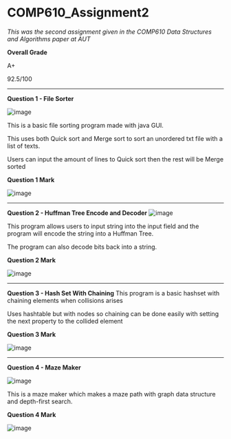 # COMP610_Assignment2 
*This was the second assignment given in the COMP610 Data Structures and Algorithms paper at AUT*
 
 **Overall Grade**
 
 A+
 
 92.5/100
 
 -------------------------------------------------------------------------------------------------------------------------------------------
 
 **Question 1 - File Sorter**
 
![image](https://user-images.githubusercontent.com/75343007/158704464-a69c5c9b-0b7c-4170-a69d-0488969375f2.png)

This is a basic file sorting program made with java GUI. 

This uses both Quick sort and Merge sort to sort an unordered txt file with a list of texts.

Users can input the amount of lines to Quick sort then the rest will be Merge sorted

**Question 1 Mark**

![image](https://user-images.githubusercontent.com/75343007/158705270-e0512261-62b7-4d19-a190-41323cccda16.png)

-------------------------------------------------------------------------------------------------------------------------------------------

**Question 2 - Huffman Tree Encode and Decoder**
![image](https://user-images.githubusercontent.com/75343007/158705382-4f42e5df-37e6-488c-9bb2-b799aa5f91a2.png)

This program allows users to input string into the input field and the program will encode the string into a Huffman Tree.

The program can also decode bits back into a string.

**Question 2 Mark**

![image](https://user-images.githubusercontent.com/75343007/158705590-491b81ea-b7fe-4665-9377-a26eda39bf5d.png)


-------------------------------------------------------------------------------------------------------------------------------------------

**Question 3 - Hash Set With Chaining**
This program is a basic hashset with chaining elements when collisions arises

Uses hashtable but with nodes so chaining can be done easily with setting the next property to the collided element

**Question 3 Mark**

![image](https://user-images.githubusercontent.com/75343007/158706136-47e47c28-9f59-4ef8-8578-2a9fe958a9eb.png)

-------------------------------------------------------------------------------------------------------------------------------------------

**Question 4 - Maze Maker**

![image](https://user-images.githubusercontent.com/75343007/158706383-db587909-e007-4e34-bb15-57e2bda70990.png)

This is a maze maker which makes a maze path with graph data structure and depth-first search.

**Question 4 Mark**

![image](https://user-images.githubusercontent.com/75343007/158706426-603fef46-2e32-41ea-a007-8e691a44bb11.png)
